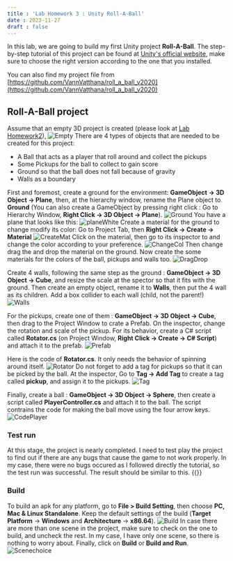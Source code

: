 ```yaml
---
title : 'Lab Homework 3 : Unity Roll-A-Ball'
date : 2023-11-27
draft : false
---
```


In this lab, we are going to build my first Unity project **Roll-A-Ball**. The step-by-step tutorial of this project can be found at [Unity's official website](https://learn.unity.com/project/roll-a-ball?uv=2020.2), make sure to choose the right version according to the one that you installed. 

You can also find my project file from [https://github.com/VannVatthana/roll_a_ball_v2020](https://github.com/VannVatthana/roll_a_ball_v2020)

## Roll-A-Ball project
Assume that an empty 3D project is created (please look at [Lab Homework2](https://vannvatthana.github.io/vnorngSite/posts/labhomework2/)), 
![Empty](/images/labhomework2/emptyEnv.png)
There are 4 types of objects that are needed to be created for this project:
- A Ball that acts as a player that roll around and collect the pickups
- Some Pickups for the ball to collect to gain score
- Ground so that the ball does not fall because of gravity
- Walls as a boundary 

First and foremost, create a ground for the environment: **GameObject -> 3D Object -> Plane**, then, at the hierarchy window, rename the Plane object to **Ground** (You can also create a GameObject by pressing right click : Go to Hierarchy Window, **Right Click -> 3D Object -> Plane**).
![Ground](/images/labhomework3/create_plane.png) 
You have a plane that looks like this:
![planeWhite](/images/labhomework3/plane_white.png)
Create a material for the ground to change modify its color: Go to Project Tab, then **Right Click -> Create -> Material**
![CreateMat](/images/labhomework3/create_material.png)
Click on the material, then go to its inspector to and change the color according to your preference.
![ChangeCol](/images/labhomework3/change_color.png)
Then change drag the and drop the material on the ground. Now create the some materials for the colors of the ball, pickups and walls too.
![DragDrop](/images/labhomework3/drag_drop.png)

Create 4 walls, following the same step as the ground : **GameObject -> 3D Object -> Cube**, and resize the scale at the spector so that it fits with the ground. Then create an empty object, rename it to **Walls**,  then put the 4 wall as its children. Add a box collider to each wall (child, not the parent!)
![Walls](/images/labhomework3/walls.png) 

For the pickups, create one of them : **GameObject -> 3D Object -> Cube**, then drag to the Project Window to crate a Prefab. On the inspector, change the rotation and scale of the pickup. For its behavior, create a C# script called **Rotator.cs** (on Project Window, **Right Click -> Create -> C# Script**) and attach it to the prefab.
![Prefab](/images/labhomework3/prefab.png)

Here is the code of **Rotator.cs**. It only needs the behavior of spinning around itself.
![Rotator](/images/labhomework3/rotatorcs.png)
Do not forget to add a tag for pickups so that it can be picked by the ball. At the inspector, Go to **Tag -> Add Tag** to create a tag called **pickup**, and assign it to the pickups.
![Tag](/images/labhomework3/tag.png)

Finally, create a ball : **GameObject -> 3D Object -> Sphere**, then create a script called **PlayerController.cs**  and attach it to the ball. The script contrains the code for making the ball move using the four arrow keys.
![CodePlayer](/images/labhomework3/playercode.png)

### Test run
At this stage, the project is nearly completed. I need to test play the project to find out if there are any bugs that cause the game to not work properly. In my case, there were no bugs occured as I followed directly the tutorial, so the test run was successful. The result should be similar to this.
{{<youtube vN9asLRLVtk>}}

### Build
To build an apk for any platform, go to **File > Build Setting**, then choose **PC, Mac & Linux Standalone**. Keep the default settings of the build (**Target Platform** -> **Windows** and **Architecture** -> **x86.64**).
![Build](/images/labhomework3/buildplatform.png)
In case there are more than one scene in the project, make sure to check on the one to build, and uncheck the rest. In my case, I have only one scene, so there is nothing to worry about. Finally, click on **Build** or **Build and Run**.
![Scenechoice](/images/labhomework3/choosescene.png)